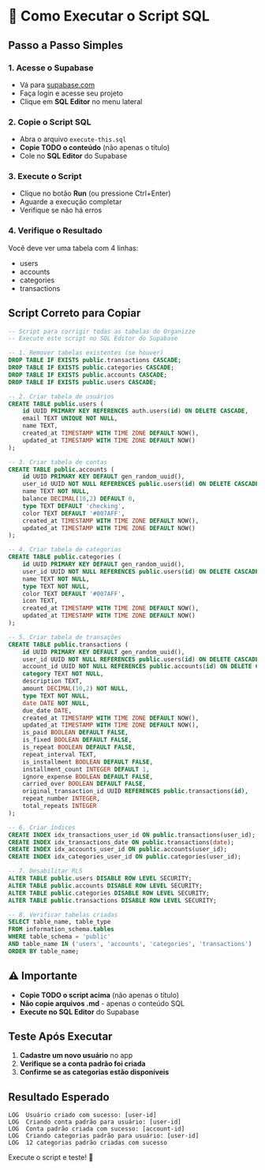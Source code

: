 # 🚀 Como Executar o Script SQL

## Passo a Passo Simples

### 1. **Acesse o Supabase**
- Vá para [supabase.com](https://supabase.com)
- Faça login e acesse seu projeto
- Clique em **SQL Editor** no menu lateral

### 2. **Copie o Script SQL**
- Abra o arquivo `execute-this.sql`
- **Copie TODO o conteúdo** (não apenas o título)
- Cole no **SQL Editor** do Supabase

### 3. **Execute o Script**
- Clique no botão **Run** (ou pressione Ctrl+Enter)
- Aguarde a execução completar
- Verifique se não há erros

### 4. **Verifique o Resultado**
Você deve ver uma tabela com 4 linhas:
- users
- accounts  
- categories
- transactions

## Script Correto para Copiar

```sql
-- Script para corrigir todas as tabelas do Organizze
-- Execute este script no SQL Editor do Supabase

-- 1. Remover tabelas existentes (se houver)
DROP TABLE IF EXISTS public.transactions CASCADE;
DROP TABLE IF EXISTS public.categories CASCADE;
DROP TABLE IF EXISTS public.accounts CASCADE;
DROP TABLE IF EXISTS public.users CASCADE;

-- 2. Criar tabela de usuários
CREATE TABLE public.users (
    id UUID PRIMARY KEY REFERENCES auth.users(id) ON DELETE CASCADE,
    email TEXT UNIQUE NOT NULL,
    name TEXT,
    created_at TIMESTAMP WITH TIME ZONE DEFAULT NOW(),
    updated_at TIMESTAMP WITH TIME ZONE DEFAULT NOW()
);

-- 3. Criar tabela de contas
CREATE TABLE public.accounts (
    id UUID PRIMARY KEY DEFAULT gen_random_uuid(),
    user_id UUID NOT NULL REFERENCES public.users(id) ON DELETE CASCADE,
    name TEXT NOT NULL,
    balance DECIMAL(10,2) DEFAULT 0,
    type TEXT DEFAULT 'checking',
    color TEXT DEFAULT '#007AFF',
    created_at TIMESTAMP WITH TIME ZONE DEFAULT NOW(),
    updated_at TIMESTAMP WITH TIME ZONE DEFAULT NOW()
);

-- 4. Criar tabela de categorias
CREATE TABLE public.categories (
    id UUID PRIMARY KEY DEFAULT gen_random_uuid(),
    user_id UUID NOT NULL REFERENCES public.users(id) ON DELETE CASCADE,
    name TEXT NOT NULL,
    type TEXT NOT NULL,
    color TEXT DEFAULT '#007AFF',
    icon TEXT,
    created_at TIMESTAMP WITH TIME ZONE DEFAULT NOW(),
    updated_at TIMESTAMP WITH TIME ZONE DEFAULT NOW()
);

-- 5. Criar tabela de transações
CREATE TABLE public.transactions (
    id UUID PRIMARY KEY DEFAULT gen_random_uuid(),
    user_id UUID NOT NULL REFERENCES public.users(id) ON DELETE CASCADE,
    account_id UUID NOT NULL REFERENCES public.accounts(id) ON DELETE CASCADE,
    category TEXT NOT NULL,
    description TEXT,
    amount DECIMAL(10,2) NOT NULL,
    type TEXT NOT NULL,
    date DATE NOT NULL,
    due_date DATE,
    created_at TIMESTAMP WITH TIME ZONE DEFAULT NOW(),
    updated_at TIMESTAMP WITH TIME ZONE DEFAULT NOW(),
    is_paid BOOLEAN DEFAULT FALSE,
    is_fixed BOOLEAN DEFAULT FALSE,
    is_repeat BOOLEAN DEFAULT FALSE,
    repeat_interval TEXT,
    is_installment BOOLEAN DEFAULT FALSE,
    installment_count INTEGER DEFAULT 1,
    ignore_expense BOOLEAN DEFAULT FALSE,
    carried_over BOOLEAN DEFAULT FALSE,
    original_transaction_id UUID REFERENCES public.transactions(id),
    repeat_number INTEGER,
    total_repeats INTEGER
);

-- 6. Criar índices
CREATE INDEX idx_transactions_user_id ON public.transactions(user_id);
CREATE INDEX idx_transactions_date ON public.transactions(date);
CREATE INDEX idx_accounts_user_id ON public.accounts(user_id);
CREATE INDEX idx_categories_user_id ON public.categories(user_id);

-- 7. Desabilitar RLS
ALTER TABLE public.users DISABLE ROW LEVEL SECURITY;
ALTER TABLE public.accounts DISABLE ROW LEVEL SECURITY;
ALTER TABLE public.categories DISABLE ROW LEVEL SECURITY;
ALTER TABLE public.transactions DISABLE ROW LEVEL SECURITY;

-- 8. Verificar tabelas criadas
SELECT table_name, table_type 
FROM information_schema.tables 
WHERE table_schema = 'public' 
AND table_name IN ('users', 'accounts', 'categories', 'transactions')
ORDER BY table_name;
```

## ⚠️ Importante

- **Copie TODO o script acima** (não apenas o título)
- **Não copie arquivos .md** - apenas o conteúdo SQL
- **Execute no SQL Editor** do Supabase

## Teste Após Executar

1. **Cadastre um novo usuário** no app
2. **Verifique se a conta padrão foi criada**
3. **Confirme se as categorias estão disponíveis**

## Resultado Esperado

```
LOG  Usuário criado com sucesso: [user-id]
LOG  Criando conta padrão para usuário: [user-id]
LOG  Conta padrão criada com sucesso: [account-id]
LOG  Criando categorias padrão para usuário: [user-id]
LOG  12 categorias padrão criadas com sucesso
```

Execute o script e teste! 🚀 